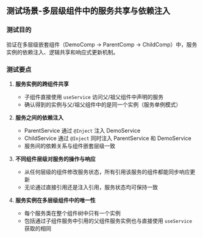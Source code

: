 ## 测试场景-多层级组件中的服务共享与依赖注入

### 测试目的

验证在多层级嵌套组件（DemoComp → ParentComp → ChildComp）中，服务实例的依赖注入、逻辑共享和响应式更新机制。

### 测试要点

1. **服务实例的跨组件共享**
   - 子组件直接使用 `useService` 访问父/祖父组件中声明的服务
   - 确认得到的实例与父/祖父组件中的是同一个实例（服务单例模式）

2. **服务之间的依赖注入**
   - ParentService 通过 `@Inject` 注入 DemoService
   - ChildService 通过 `@Inject` 同时注入 ParentService 和 DemoService
   - 服务间的依赖关系与组件嵌套层级一致

3. **不同组件层级对服务的操作与响应**
   - 从任何层级的组件修改服务状态，所有引用该服务的组件都能同步响应更新
   - 无论通过直接引用还是注入引用，服务状态均可保持一致

4. **服务实例在多层级组件中的唯一性**
   - 每个服务类在整个组件树中只有一个实例
   - 包括通过子组件服务中引用的父组件服务实例也与直接使用 `useService` 获取的相同
